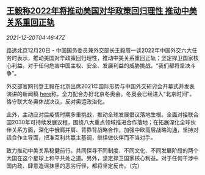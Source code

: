 <!--1639976463000-->
[王毅称2022年将推动美国对华政策回归理性 推动中美关系重回正轨](https://cn.reuters.com/article/china-us-dip-wangyi-2022-1220-idCNKBS2IZ0AK)
------

<div><i>2021-12-20T04:46:47Z</i></div><p>路透北京12月20日 - 中国国务委员兼外交部长王毅周一谈2022年中国外交六大任务时表示，推动美国对华政策回归理性，推动中美关系重回正轨；坚定捍卫国家核心利益，对于任何危害中国主权、安全、发展利益的威胁挑战，“我们都将坚决斗争”。</p><p>外交部官网刊登王毅在北京出席2021年国际形势与中国外交研讨会开幕式并发表演讲的新闻稿 <a href="https://www.fmprc.gov.cn/wjbzhd/202112/t20211220_10471821.shtml">here</a>称，全力配合办好北京冬奥会。冬奥会已经进入“北京时间”。恪守联大冬奥休战决议，反对奥运政治化。</p><p>此外，主动应对后疫情时期多重挑战，推动全球发展倡议落地生根。全面对接联合国2030年可持续发展议程，围绕八大重点领域推进合作落地；在拓展深化全球伙伴关系方面，深化中俄肩并肩、背靠背战略合作，加强中欧高层战略沟通，坚持对话合作主导面，把准互利共赢主基调，继续做伙伴而不当对手。</p><p>致力推动中美关系稳健前行。共同探寻不同制度、不同文化、不同发展阶段的两个大国在这个星球上和平共处之道。另外，坚定捍卫国家核心利益。对于任何干涉中国内政、肆意造谣抹黑的恶劣行径，都将坚定反击。（完）</p>
